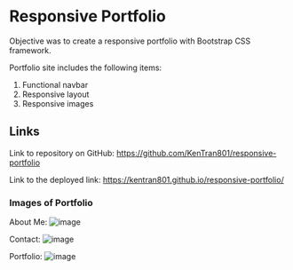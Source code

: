 # Responsive Portfolio

Objective was to create a responsive portfolio with Bootstrap CSS framework. 

Portfolio site includes the following items:
 1. Functional navbar
 2. Responsive layout
 3. Responsive images

## Links

Link to repository on GitHub: https://github.com/KenTran801/responsive-portfolio

Link to the deployed link: https://kentran801.github.io/responsive-portfolio/

### Images of Portfolio

About Me:
![image](https://user-images.githubusercontent.com/72709180/102022112-dcb5c280-3d41-11eb-9b8d-93f9dfa40235.png)

Contact: 
![image](https://user-images.githubusercontent.com/72709180/102022159-3d44ff80-3d42-11eb-9dd3-44b685096f65.png)

Portfolio:
![image](https://user-images.githubusercontent.com/72709180/102022177-53eb5680-3d42-11eb-8a6a-d64cc806780f.png)

